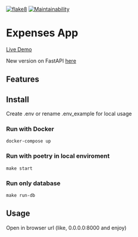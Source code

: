 [![flake8](https://github.com/kaziamov/expenses-app-flask/actions/workflows/lint-test.yml/badge.svg)](https://github.com/kaziamov/expenses-app-flask/actions/workflows/lint-test.yml)
[![Maintainability](https://api.codeclimate.com/v1/badges/91c0ea47da5af174feb4/maintainability)](https://codeclimate.com/github/kaziamov/expenses-app-flask/maintainability)

# Expenses App

[Live Demo](https://expenses-app-zero.kaziamov.com/)

New version on FastAPI [here](https://github.com/kaziamov/expenses-app)

## Features

## Install

Create .env or rename .env_example for local usage

### Run with Docker
```docker-compose up```

### Run with poetry in local enviroment
```make start```

### Run only database
```make run-db```

## Usage
Open in browser url (like, 0.0.0.0:8000 and enjoy)
